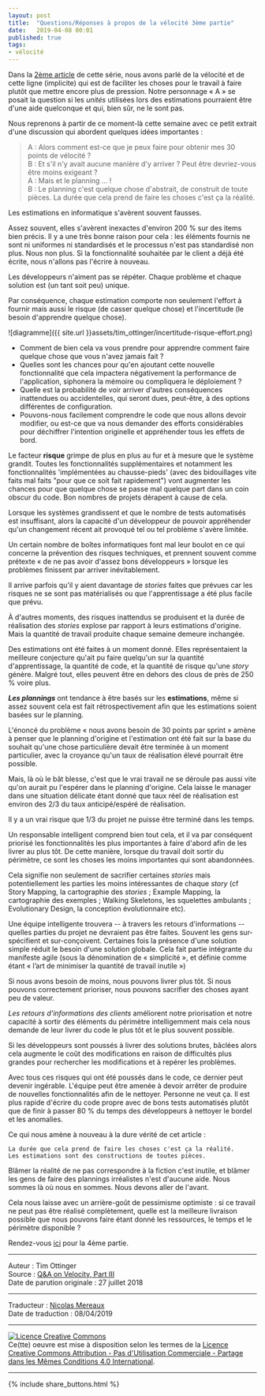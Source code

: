 ```yaml
---
layout: post
title:  "Questions/Réponses à propos de la vélocité 3ème partie"
date:   2019-04-08 00:01
published: true
tags:
- vélocité
---
```


Dans la [2ème article](http://www.les-traducteurs-agiles.org/2019/01/29/questions-reponses-a-propos-de-la-velocite-2eme-partie.html) de cette série, nous avons parlé de la vélocité et de cette ligne (implicite) qui est de faciliter les choses pour le travail à faire plutôt que mettre encore plus de pression. Notre personnage « A » se posait la question si les _unités_ utilisées lors des estimations pourraient être d'une aide quelconque et qui, bien sûr, ne le sont pas.

Nous reprenons à partir de ce moment-là cette semaine avec ce petit extrait d'une discussion qui abordent quelques idées importantes :

> A : Alors comment est-ce que je peux faire pour obtenir mes 30 points de vélocité ?  
> B : Et s'il n'y avait aucune manière d'y arriver ? Peut être devriez-vous être moins exigeant ?  
> A : Mais et le planning … !  
> B : Le planning c'est quelque chose d'abstrait, de construit de toute pièces. La durée que cela prend de faire les choses c'est ça la réalité.

Les estimations en informatique s'avèrent souvent fausses.

Assez souvent, elles s'avèrent inexactes d'environ 200 % sur des items bien précis. Il y a une très bonne raison pour cela : les éléments fournis ne sont ni uniformes ni standardisés et le processus n'est pas standardisé non plus. Nous non plus. Si la fonctionnalité souhaitée par le client a déjà été écrite, nous n'allons pas l'écrire à nouveau.

Les développeurs n'aiment pas se répéter. Chaque problème et chaque solution est (un tant soit peu) unique.

Par conséquence, chaque estimation comporte non seulement l'effort à fournir mais aussi le risque (de casser quelque chose) et l'incertitude (le besoin d'apprendre quelque chose).

![diagramme]({{ site.url }}assets/tim_ottinger/incertitude-risque-effort.png)

* Comment de bien cela va vous prendre pour apprendre comment faire quelque chose que vous n'avez jamais fait ?
* Quelles sont les chances pour qu'en ajoutant cette nouvelle fonctionnalité que cela impactera négativement la performance de l'application, siphonera la mémoire ou compliquera le déploiement ?
* Quelle est la probabilité de voir arriver d'autres conséquences inattendues ou accidentelles, qui seront dues, peut-être, à des options différentes de configuration.
* Pouvons-nous facilement comprendre le code que nous allons devoir modifier, ou est-ce que va nous demander des efforts considérables pour déchiffrer l'intention originelle et appréhender tous les effets de bord.

Le facteur **risque** grimpe de plus en plus au fur et à mesure que le système grandit. Toutes les fonctionnalités supplémentaires et notamment les fonctionnalités 'implémentées au chausse-pieds' (avec des bidouillages vite faits mal faits "pour que ce soit fait rapidement") vont augmenter les chances pour que quelque chose se passe mal quelque part dans un coin obscur du code. Bon nombres de projets dérapent à cause de cela.

Lorsque les systèmes grandissent et que le nombre de tests automatisés est insuffisant, alors la capacité d'un développeur de pouvoir appréhender qu'un changement récent ait provoqué tel ou tel problème s'avère limitée.

Un certain nombre de boîtes informatiques font mal leur boulot en ce qui concerne la prévention des risques techniques, et prennent souvent comme prétexte « de ne pas avoir d'assez bons développeurs » lorsque les problèmes finissent par arriver inévitablement.

Il arrive parfois qu'il y aient davantage de _stories_ faites que prévues car les risques ne se sont pas matérialisés ou que l'apprentissage a été plus facile que prévu.

À d'autres moments, des risques inattendus se produisent et la durée de réalisation des _stories_ explose par rapport à leurs estimations d'origine. Mais la quantité de travail produite chaque semaine demeure inchangée.

Des estimations ont été faites à un moment donné. Elles représentaient la meilleure conjecture qu'ait pu faire quelqu'un sur la quantité d'apprentissage, la quantité de code, et la quantité de risque qu'une _story_ génère. Malgré tout, elles peuvent être en dehors des clous de près de 250 % voire plus.

_**Les plannings**_ ont tendance à être basés sur les **estimations**, même si assez souvent cela est fait rétrospectivement afin que les estimations soient basées sur le planning.

L'énoncé du problème « nous avons besoin de 30 points par sprint » amène à penser que le planning d'origine et l'estimation ont été fait sur la base du souhait qu'une chose particulière devait être terminée à un moment particulier, avec la croyance qu'un taux de réalisation élevé pourrait être possible.

Mais, là où le bât blesse, c'est que le vrai travail ne se déroule pas aussi vite qu'on aurait pu l'espérer dans le planning d'origine. Cela laisse le manager dans une situation délicate étant donné que taux réel de réalisation est environ des 2/3 du taux anticipé/espéré de réalisation.

Il y a un vrai risque que 1/3 du projet ne puisse être terminé dans les temps.

Un responsable intelligent comprend bien tout cela, et il va par conséquent priorisé les fonctionnalités les plus importantes à faire d'abord afin de les livrer au plus tôt. De cette manière, lorsque du travail doit sortir du périmètre, ce sont les choses les moins importantes qui sont abandonnées.

Cela signifie non seulement de sacrifier certaines _stories_ mais potentiellement les parties les moins intéressantes de chaque _story_ (cf Story Mapping, la cartographie des _stories_ ; Example Mapping, la cartographie des exemples ; Walking Skeletons, les squelettes ambulants ; Evolutionary Design, la conception évolutionnaire etc).

Une équipe intelligente trouvera -- à travers les retours d'informations -- quelles parties du projet ne devraient pas être faites. Souvent les gens sur-spécifient et sur-conçoivent. Certaines fois la présence d'une solution simple réduit le besoin d'une solution globale. Cela fait partie intégrante du manifeste agile (sous la dénomination de « simplicité », et définie comme étant « l’art de minimiser la quantité de travail inutile »)

Si nous avons besoin de moins, nous pouvons livrer plus tôt.
Si nous pouvons correctement prioriser, nous pouvons sacrifier des choses ayant peu de valeur.

_Les retours d'informations des clients_ améliorent notre priorisation et notre capacité à sortir des éléments du périmètre intelligemment mais cela nous demande de leur livrer du code le plus tôt et le plus souvent possible.

Si les développeurs sont poussés à livrer des solutions brutes, bâclées alors cela augmente le coût des modifications en raison de difficultés plus grandes pour rechercher les modifications et à repérer les problèmes.

Avec tous ces risques qui ont été poussés dans le code, ce dernier peut devenir ingérable. L'équipe peut être amenée à devoir arrêter de produire de nouvelles fonctionnalités afin de le nettoyer. Personne ne veut ça. Il est plus rapide d'écrire du code propre avec de bons tests automatisés plutôt que de finir à passer 80 % du temps des développeurs à nettoyer le bordel et les anomalies.

Ce qui nous amène à nouveau à la dure vérité de cet article :

`La durée que cela prend de faire les choses c'est ça la réalité.`  
`Les estimations sont des constructions de toutes pièces.`

Blâmer la réalité de ne pas correspondre à la fiction c'est inutile, et blâmer les gens de faire des plannings irréalistes n'est d'aucune aide. Nous sommes là où nous en sommes. Nous devons aller de l'avant.

Cela nous laisse avec un arrière-goût de pessimisme optimiste : si ce travail ne peut pas être réalisé complètement, quelle est la meilleure livraison possible que nous pouvons faire étant donné les ressources, le temps et le périmètre disponible ?

Rendez-vous [ici](https://agileotter.blogspot.com/2018/10/q-and-on-velocity-part-iv.html) pour la 4ème partie.

---
Auteur : Tim Ottinger  
Source : [Q&A on Velocity, Part III](https://agileotter.blogspot.com/2018/07/q-on-velocity-part-ii.html)  
Date de parution originale : 27 juillet 2018  

---
Traducteur : [Nicolas Mereaux](http://www.les-traducteurs-agiles.org/traducteurs/)  
Date de traduction : 08/04/2019  

---

<a rel="license" href="http://creativecommons.org/licenses/by-nc-sa/4.0/"><img alt="Licence Creative Commons" style="border-width:0" src="http://i.creativecommons.org/l/by-nc-sa/4.0/88x31.png" /></a><br />Ce(tte) oeuvre est mise à disposition selon les termes de la <a rel="license" href="http://creativecommons.org/licenses/by-nc-sa/4.0/">Licence Creative Commons Attribution - Pas d'Utilisation Commerciale - Partage dans les Mêmes Conditions 4.0 International</a>.

---

{% include share_buttons.html %}
